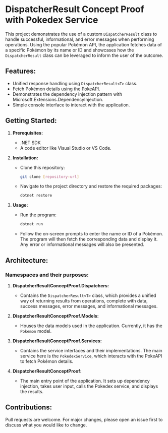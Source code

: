 # DispatcherResult Concept Proof with Pokedex Service

This project demonstrates the use of a custom `DispatcherResult` class to handle successful, informational, and error messages when performing operations. Using the popular Pokémon API, the application fetches data of a specific Pokémon by its name or ID and showcases how the `DispatcherResult` class can be leveraged to inform the user of the outcome.

## Features:
- Unified response handling using `DispatcherResult<T>` class.
- Fetch Pokémon details using the [PokeAPI](https://pokeapi.co/).
- Demonstrates the dependency injection pattern with Microsoft.Extensions.DependencyInjection.
- Simple console interface to interact with the application.

## Getting Started:

1. **Prerequisites:**
   - .NET SDK
   - A code editor like Visual Studio or VS Code.

2. **Installation:**
   - Clone this repository:
     ```bash
     git clone [repository-url]
     ```

   - Navigate to the project directory and restore the required packages:
     ```bash
     dotnet restore
     ```

3. **Usage:**
   - Run the program:
     ```bash
     dotnet run
     ```

   - Follow the on-screen prompts to enter the name or ID of a Pokémon. The program will then fetch the corresponding data and display it. Any error or informational messages will also be presented.

## Architecture:

### Namespaces and their purposes:

1. **DispatcherResultConceptProof.Dispatchers:** 
   - Contains the `DispatcherResult<T>` class, which provides a unified way of returning results from operations, complete with data, success messages, error messages, and informational messages.

2. **DispatcherResultConceptProof.Models:** 
   - Houses the data models used in the application. Currently, it has the `Pokemon` model.

3. **DispatcherResultConceptProof.Services:** 
   - Contains the service interfaces and their implementations. The main service here is the `PokedexService`, which interacts with the PokeAPI to fetch Pokémon details.

4. **DispatcherResultConceptProof:** 
   - The main entry point of the application. It sets up dependency injection, takes user input, calls the Pokedex service, and displays the results.

## Contributions:
Pull requests are welcome. For major changes, please open an issue first to discuss what you would like to change.
